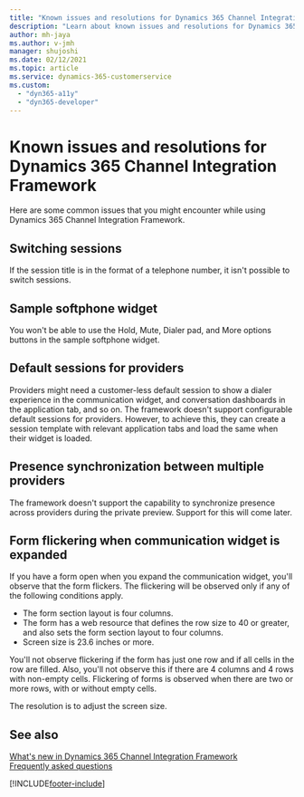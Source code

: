 ```yaml
---
title: "Known issues and resolutions for Dynamics 365 Channel Integration Framework | Microsoft Docs"
description: "Learn about known issues and resolutions for Dynamics 365 Channel Integration Framework."
author: mh-jaya
ms.author: v-jmh
manager: shujoshi
ms.date: 02/12/2021
ms.topic: article
ms.service: dynamics-365-customerservice
ms.custom: 
  - "dyn365-a11y"
  - "dyn365-developer"
---
```


# Known issues and resolutions for Dynamics 365 Channel Integration Framework

Here are some common issues that you might encounter while using Dynamics 365 Channel Integration Framework.

## Switching sessions

If the session title is in the format of a telephone number, it isn't possible to switch sessions. 

## Sample softphone widget

You won't be able to use the Hold, Mute, Dialer pad, and More options buttons in the sample softphone widget.

## Default sessions for providers

Providers might need a customer-less default session to show a dialer experience in the communication widget, and conversation dashboards in the application tab, and so on.  The framework doesn't support configurable default sessions for providers. However, to achieve this, they can create a session template with relevant application tabs and load the same when their widget is loaded. 

## Presence synchronization between multiple providers

The framework doesn't support the capability to synchronize presence across providers during the private preview. Support for this will come later.

## Form flickering when communication widget is expanded

If you have a form open when you expand the communication widget, you'll observe that the form flickers. The flickering will be observed only if any of the following conditions apply.

-	The form section layout is four columns.
-	The form has a web resource that defines the row size to 40 or greater, and also sets the form section layout to four columns.
-	Screen size is 23.6 inches or more.

You'll not observe flickering if the form has just one row and if all cells in the row are filled. Also, you'll not observe this if there are 4 columns and 4 rows with non-empty cells. Flickering of forms is observed when there are two or more rows, with or without empty cells.

The resolution is to adjust the screen size.


## See also

[What's new in Dynamics 365 Channel Integration Framework](whats-new-channel-integration-framework.md)<br />
[Frequently asked questions](faq-channel-integration-framework.md)


[!INCLUDE[footer-include](../../includes/footer-banner.md)]